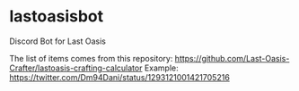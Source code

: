 # lastoasisbot
Discord Bot for Last Oasis

The list of items comes from this repository: https://github.com/Last-Oasis-Crafter/lastoasis-crafting-calculator
Example: https://twitter.com/Dm94Dani/status/1293121001421705216
